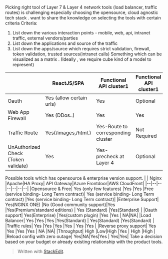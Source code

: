 
Picking right tool of Layer 7 & Layer 4 network tools (load balancer, traffic routes)  is challenging especially choosing the opensource, cloud agnostic tech stack . want to share the knowledge on selecting the tools with certain criteria
Criteria:
1. List down the various interaction points - mobile, web, api, intranet traffic, external vendors/parties
2. List down the applications and source of the traffic
3. List down the apps/source which requires strict validation, firewall, token validation, trusted sources(intranet calls) 
Something which can be visualized as a matrix . (Ideally , we require cube kind of a model to represent)

|  |  ReactJS/SPA| Functional API cluster1 |Functional API cluster1|Mobile|External Vendor| Intranet App|
|--|--|--|--|--|--|--|
| Oauth | Yes (allow certain urls) |Yes| Optional |Yes|Yes|No|
| Web App Firewall| Yes (DDos..) |Yes| Yes|Yes|Yes|No|
| Traffic Route| Yes(/images,/html.) |Yes-Route to corresponding cluster| Not Required|Yes|Yes|Yes|
| UnAuthorized Check (Token validate) | Yes  |Yes- precheck at Layer 4| Optional |Yes|Yes|Yes|


Possible tools which has opensource & enterprise version support.
|  | Nginx |Apache|HA Proxy| API Gateway|Azure Frontdoor|AWS CloudFront|
|--|--|--|--|--|--|--|
|Opensource & Free| Yes (only few features) |Yes |Yes |Free (service binding- Long Term contract)| Yes (service binding- Long Term contract) |Yes  (service binding- Long Term contract)|
|Enterprise Support| Yes(NGINX ONE) |No (Good community support)|Yes |Yes(Premium/standard editions) | Yes (Standard) |Yes(Standard)  |
|Oauth support| Yes(Enterprise) |Yes(custom plugin) |Yes |Yes | NA|NA|
|Load Balancer| Yes |Yes |Yes |Yes(Standard) | Yes(Standard)  |Yes(Standard)  |
|Traffic rules| Yes |Yes |Yes |Yes | Yes  |Yes  |
|Reverse proxy support| Yes |Yes |Yes |Yes | NA |NA|
|Throughput| High |Low|High |Yes | High |High |
|Reload config with zero outage| Yes|NA|Yes|Yes | Yes|Yes|
Take a decision based on your budget or already existing relationship with the product tools.


> Written with [StackEdit](https://stackedit.io/).
<!--stackedit_data:
eyJoaXN0b3J5IjpbLTIwMTQwNDYzNjNdfQ==
-->